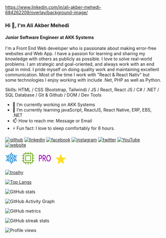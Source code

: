 https://www.linkedin.com/in/ali-akber-mehedi-684262209/overlay/background-image/


### Hi 👋, I'm Ali Akber Mehedi
#### Junior Software Engineer at AKK Systems

I'm a Front End Web developer who is passionate about making error-free websites and Web App. I have a passion for learning and sharing my knowledge with others as publicly as possible. I love to solve real-world problems. I am strategic and goal-oriented, and always work with an end goal in mind. I pride myself on doing quality work and maintaining excellent communication. Most of the time I work with "React & React Nativ" but some technologies I enjoy working with include .Net, PHP as well as Python.

Skills: HTML / CSS (Bootstrap, Tailwind) / JS / React, React JS / C# / .NET / SQL Database / Git & Github / DOM / Dev Tools

- 🔭 I’m currently working on AKK Systems 
- 🌱 I’m currently learning javaScript, ReactJS, React Native, ERP, EBS, .NET 
- 📫 How to reach me: Message or Email 
- ⚡ Fun fact: I love to sleep comfortably for 8 hours. 


[<img src='https://cdn.jsdelivr.net/npm/simple-icons@3.0.1/icons/github.svg' alt='github' height='40'>](https://github.com/aliakbermehedi1)  [<img src='https://cdn.jsdelivr.net/npm/simple-icons@3.0.1/icons/linkedin.svg' alt='linkedin' height='40'>](https://www.linkedin.com/in/ali-akber-mehedi-684262209/)  [<img src='https://cdn.jsdelivr.net/npm/simple-icons@3.0.1/icons/facebook.svg' alt='facebook' height='40'>](https://www.facebook.com/aliakbermehedi1)  [<img src='https://cdn.jsdelivr.net/npm/simple-icons@3.0.1/icons/instagram.svg' alt='instagram' height='40'>](https://www.instagram.com/aliakbermehedi/)  [<img src='https://cdn.jsdelivr.net/npm/simple-icons@3.0.1/icons/twitter.svg' alt='twitter' height='40'>](https://twitter.com/aliakbermehedi)  [<img src='https://cdn.jsdelivr.net/npm/simple-icons@3.0.1/icons/youtube.svg' alt='YouTube' height='40'>](https://www.youtube.com/channel/@aliakbermehedi9512)  [<img src='https://cdn.jsdelivr.net/npm/simple-icons@3.0.1/icons/icloud.svg' alt='website' height='40'>](https://aliakbermehedi.github.io/)  

<a href='https://archiveprogram.github.com/'><img src='https://raw.githubusercontent.com/acervenky/animated-github-badges/master/assets/acbadge.gif' width='40' height='40'></a> <a href='https://docs.github.com/en/developers'><img src='https://raw.githubusercontent.com/acervenky/animated-github-badges/master/assets/devbadge.gif' width='40' height='40'></a> <a href='https://github.com/pricing'><img src='https://raw.githubusercontent.com/acervenky/animated-github-badges/master/assets/pro.gif' width='40' height='40'></a> <a href='https://stars.github.com/'><img src='https://raw.githubusercontent.com/acervenky/animated-github-badges/master/assets/starbadge.gif' width='35' height='35'></a> 

[![trophy](https://github-profile-trophy.vercel.app/?username=aliakbermehedi1)](https://github.com/ryo-ma/github-profile-trophy)

[![Top Langs](https://github-readme-stats.vercel.app/api/top-langs/?username=aliakbermehedi1)](https://github.com/anuraghazra/github-readme-stats)

![GitHub stats](https://github-readme-stats.vercel.app/api?username=aliakbermehedi1&show_icons=true)  

![GitHub Activity Graph](https://activity-graph.herokuapp.com/graph?username=aliakbermehedi1)  

![GitHub metrics](https://metrics.lecoq.io/aliakbermehedi1)  

![GitHub streak stats](https://streak-stats.demolab.com/?user=aliakbermehedi1)  

![Profile views](https://gpvc.arturio.dev/aliakbermehedi1)  
